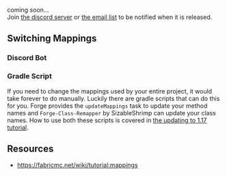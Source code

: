 coming soon...   
Join [the discord server](https://discord.gg/uG4DewBcwV) or [the email list](https://buttondown.email/LukeGrahamLandry) to be notified when it is released. 

## Switching Mappings

### Discord Bot

### Gradle Script

If you need to change the mappings used by your entire project, it would take forever to do manually. Luckily there are gradle scripts that can do this for you. Forge provides the `updateMappings` task to update your method names and `Forge-Class-Remapper` by SizableShrimp can update your class names. How to use both these scripts is covered in [the updating to 1.17 tutorial](/o17/updating).

## Resources
- https://fabricmc.net/wiki/tutorial:mappings
